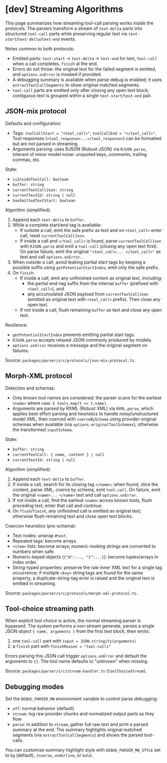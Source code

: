 # [dev] Streaming Algorithms

This page summarizes how streaming tool-call parsing works inside the protocols. The parsers transform a stream of `text-delta` parts into structured `tool-call` parts while preserving regular text via `text-start`/`text-delta`/`text-end` events.

Notes common to both protocols:

- Emitted parts: `text-start` → `text-delta` → `text-end` for text, `tool-call` when a call completes, `finish` at the end.
- Errors do not throw: the original text for the failed segment is emitted, and `options.onError` is invoked if provided.
- A debugging summary is available when parse debug is enabled; it uses `extractToolCallSegments` to show original matched segments.
- `tool-call` parts are emitted only after closing any open text block; contiguous text is grouped within a single `text-start`/`text-end` pair.

## JSON-mix protocol

Defaults and configuration:

- Tags: `toolCallStart = "<tool_call>"`, `toolCallEnd = "</tool_call>"`. Tool responses (`<tool_response>...</tool_response>`) can be formatted but are not parsed in streaming.
- Arguments parsing: uses RJSON (Robust JSON) via `RJSON.parse`, tolerant of minor model noise: unquoted keys, comments, trailing commas, etc.

State:

- `isInsideToolCall: boolean`
- `buffer: string`
- `currentToolCallJson: string`
- `currentTextId: string | null`
- `hasEmittedTextStart: boolean`

Algorithm (simplified):

1. Append each `text-delta` to `buffer`.
2. While a complete start/end tag is available:
   - If outside a call, emit the safe prefix as text and on `<tool_call>` enter call, reset `currentToolCallJson`.
   - If inside a call and `</tool_call>` is found, parse `currentToolCallJson` with `RJSON.parse` and emit a `tool-call` (closing any open text first). On parse failure, emit the original `"<tool_call>... </tool_call>"` as text and call `options.onError`.
3. When outside a call, avoid leaking partial start tags by keeping a possible suffix using `getPotentialStartIndex`; emit only the safe prefix.
4. On `finish`:
   - If inside a call, emit any unfinished content as original text, including:
     - the partial end-tag suffix from the internal `buffer` (prefixed with `<tool_call>`), and
     - any accumulated JSON payload from `currentToolCallJson` (emitted as original text with `<tool_call>` prefix).
       Then close any open text.
   - If not inside a call, flush remaining `buffer` as text and close any open text.

Resilience:

- `getPotentialStartIndex` prevents emitting partial start tags.
- `RJSON.parse` accepts relaxed JSON commonly produced by models.
- `options.onError` receives a message and the original segment on failures.

Source: `packages/parser/src/protocols/json-mix-protocol.ts`.

## Morph-XML protocol

Detection and schemas:

- Only known tool names are considered: the parser scans for the earliest `<name>` where `name ∈ tools.map(t => t.name)`.
- Arguments are parsed by RXML (Robust XML) via `RXML.parse`, which applies best-effort parsing and heuristics to handle noisy/unstructured model XML, then coerced with `coerceBySchema` using provider-original schemas when available (via `options.originalToolSchemas`), otherwise the transformed `inputSchema`.

State:

- `buffer: string`
- `currentToolCall: { name, content } | null`
- `currentTextId: string | null`

Algorithm (simplified):

1. Append each `text-delta` to `buffer`.
2. If inside a call, search for its closing tag `</name>`; when found, slice the content, parse XML, coerce by schema, emit `tool-call`. On failure, emit the original `<name>... </name>` text and call `options.onError`.
3. If not inside a call, find the earliest `<name>` across known tools, flush preceding text, enter that call and continue.
4. On `flush`/`finish`, any unfinished call is emitted as original text; otherwise flush remaining text and close open text blocks.

Coercion heuristics (pre-schema):

- Text nodes: unwrap `#text`.
- Repeated tags: become arrays.
- `<item>` lists: become arrays; numeric-looking strings are converted to numbers when safe.
- Numeric-keyed objects (`{"0":..., "1":...}`): become tuples/arrays in index order.
- String-typed properties: preserve the raw inner XML text for a single tag occurrence; if multiple `<key>` string tags are found for the same property, a duplicate-string-tag error is raised and the original text is emitted in streaming.

Source: `packages/parser/src/protocols/morph-xml-protocol.ts`.

## Tool-choice streaming path

When explicit tool choice is active, the normal streaming parser is bypassed. The system performs a non-stream generate, parses a single JSON object `{ name, arguments }` from the first text block, then emits:

1. one `tool-call` part with `input = JSON.stringify(arguments)`
2. a `finish` part with `finishReason = "tool-calls"`

Errors parsing this JSON call trigger `options.onError` and default the arguments to `{}`. The tool name defaults to "unknown" when missing.

Source: `packages/parser/src/stream-handler.ts` (`toolChoiceStream`).

## Debugging modes

Set the `DEBUG_PARSER_MW` environment variable to control parse debugging:

- `off`: normal behavior (default)
- `stream`: log raw provider chunks and normalized output parts as they flow
- `parse`: in addition to `stream`, gather full raw text and print a parsed summary at the end. The summary highlights original matched segments (via `extractToolCallSegments`) and shows the parsed tool-calls.

You can customize summary highlight style with `DEBUG_PARSER_MW_STYLE` set to `bg` (default), `inverse`, `underline`, or `bold`.
